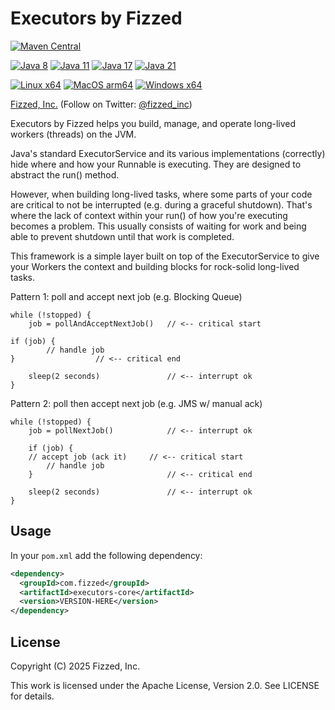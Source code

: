 # Executors by Fizzed

[![Maven Central](https://img.shields.io/maven-central/v/com.fizzed/executors?color=blue&style=flat-square)](https://mvnrepository.com/artifact/com.fizzed/bigmap)

[![Java 8](https://img.shields.io/github/actions/workflow/status/fizzed/executors/java8.yaml?branch=master&label=Java%208&style=flat-square)](https://github.com/fizzed/executors/actions/workflows/java8.yaml)
[![Java 11](https://img.shields.io/github/actions/workflow/status/fizzed/executors/java11.yaml?branch=master&label=Java%2011&style=flat-square)](https://github.com/fizzed/executors/actions/workflows/java11.yaml)
[![Java 17](https://img.shields.io/github/actions/workflow/status/fizzed/executors/java17.yaml?branch=master&label=Java%2017&style=flat-square)](https://github.com/fizzed/executors/actions/workflows/java17.yaml)
[![Java 21](https://img.shields.io/github/actions/workflow/status/fizzed/executors/java21.yaml?branch=master&label=Java%2021&style=flat-square)](https://github.com/fizzed/executors/actions/workflows/java21.yaml)

[![Linux x64](https://img.shields.io/github/actions/workflow/status/fizzed/executors/java11.yaml?branch=master&label=Linux%20x64&style=flat-square)](https://github.com/fizzed/executors/actions/workflows/java11.yaml)
[![MacOS arm64](https://img.shields.io/github/actions/workflow/status/fizzed/executors/macos-arm64.yaml?branch=master&label=MacOS%20arm64&style=flat-square)](https://github.com/fizzed/executors/actions/workflows/macos-arm64.yaml)
[![Windows x64](https://img.shields.io/github/actions/workflow/status/fizzed/executors/windows-x64.yaml?branch=master&label=Windows%20x64&style=flat-square)](https://github.com/fizzed/executors/actions/workflows/windows-x64.yaml)

[Fizzed, Inc.](http://fizzed.com) (Follow on Twitter: [@fizzed_inc](http://twitter.com/fizzed_inc))

Executors by Fizzed helps you build, manage, and operate long-lived workers (threads)
on the JVM.

Java's standard ExecutorService and its various implementations (correctly) hide where
and how your Runnable is executing.  They are designed to abstract the run() method.

However, when building long-lived tasks, where some parts of your code are critical
to not be interrupted (e.g. during a graceful shutdown). That's where the lack of
context within your run() of how you're executing becomes a problem.  This usually
consists of waiting for work and being able to prevent shutdown until that work is
completed.

This framework is a simple layer built on top of the ExecutorService to give your
Workers the context and building blocks for rock-solid long-lived tasks.


Pattern 1: poll and accept next job (e.g. Blocking Queue)

    while (!stopped) {
        job = pollAndAcceptNextJob()   // <-- critical start

	if (job) {
            // handle job
	}			       // <-- critical end

        sleep(2 seconds)               // <-- interrupt ok
    }


Pattern 2: poll then accept next job (e.g. JMS w/ manual ack)

    while (!stopped) {
        job = pollNextJob()            // <-- interrupt ok

        if (job) {
	    // accept job (ack it)     // <-- critical start
            // handle job
        }                              // <-- critical end

        sleep(2 seconds)               // <-- interrupt ok
    }

## Usage

In your `pom.xml` add the following dependency:

```xml
<dependency>
  <groupId>com.fizzed</groupId>
  <artifactId>executors-core</artifactId>
  <version>VERSION-HERE</version>
</dependency>
```

## License

Copyright (C) 2025 Fizzed, Inc.

This work is licensed under the Apache License, Version 2.0. See LICENSE for details.